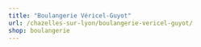 ```yaml
---
title: "Boulangerie Véricel-Guyot"
url: /chazelles-sur-lyon/boulangerie-vericel-guyot/
shop: boulangerie
---
```

